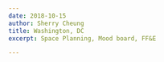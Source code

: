 ```yaml
---
date: 2018-10-15
author: Sherry Cheung
title: Washington, DC
excerpt: Space Planning, Mood board, FF&E

---
```

